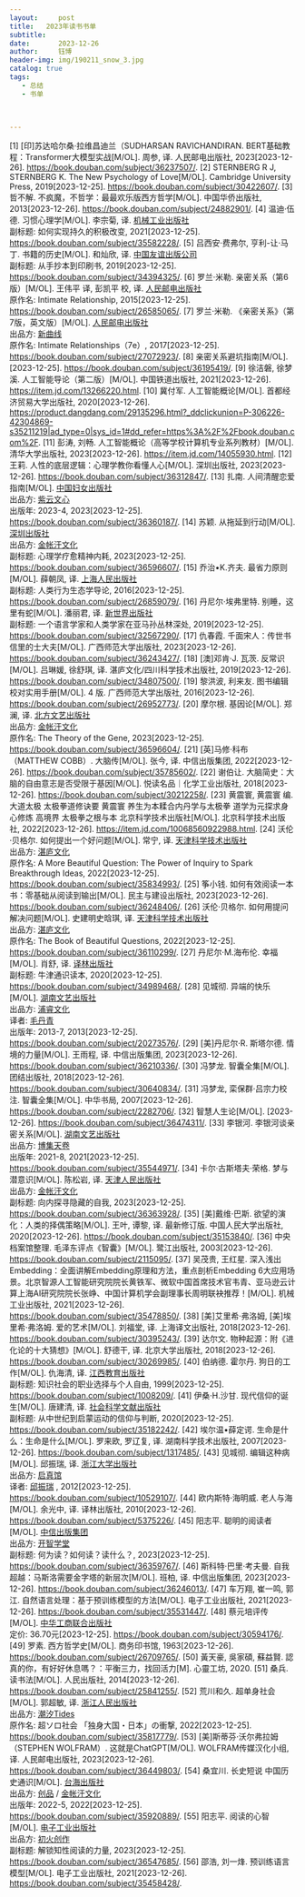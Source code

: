 ```yaml
---
layout:     post
title:   2023年读书书单
subtitle:  
date:       2023-12-26
author:     钰博
header-img: img/190211_snow_3.jpg
catalog: true
tags:
   - 总结
   - 书单
   
   

---
```


[1] [印]苏达哈尔桑·拉维昌迪兰（SUDHARSAN RAVICHANDIRAN. BERT基础教程：Transformer大模型实战[M/OL]. 周参, 译. 人民邮电出版社, 2023[2023-12-26]. https://book.douban.com/subject/36237507/.
[2] STERNBERG R J, STERNBERG K. The New Psychology of Love[M/OL]. Cambridge University Press, 2019[2023-12-25]. https://book.douban.com/subject/30422607/.
[3] 哲不解. 不疯魔，不哲学：最最欢乐版西方哲学[M/OL]. 中国华侨出版社, 2013[2023-12-26]. https://book.douban.com/subject/24882901/.
[4] 温迪·伍德. 习惯心理学[M/OL]. 李宗菊, 译. <a href="https://book.douban.com/press/2793">机械工业出版社</a>    <br>                        <span class="pl">副标题:</span> 如何实现持久的积极改变, 2021[2023-12-25]. https://book.douban.com/subject/35582228/.
[5] 吕西安·费弗尔, 亨利-让·马丁. 书籍的历史[M/OL]. 和灿欣, 译. <a href="https://book.douban.com/press/2416">中国友谊出版公司</a>    <br>                        <span class="pl">副标题:</span> 从手抄本到印刷书, 2019[2023-12-25]. https://book.douban.com/subject/34394325/.
[6] 罗兰·米勒. 亲密关系（第6版）[M/OL]. 王伟平 译, 彭凯平 校, 译. <a href="https://book.douban.com/press/2609">人民邮电出版社</a>    <br>                                  <span class="pl">原作名:</span> Intimate Relationship, 2015[2023-12-25]. https://book.douban.com/subject/26585065/.
[7] 罗兰·米勒. 《亲密关系》（第7版，英文版）[M/OL]. <a href="https://book.douban.com/press/2609">人民邮电出版社</a>    <br>              <span class="pl">出品方:</span>      <a href="https://book.douban.com/producers/274">新曲线</a>    <br>                        <span class="pl">原作名:</span> Intimate Relationships（7e）, 2017[2023-12-25]. https://book.douban.com/subject/27072923/.
[8] 亲密关系避坑指南[M/OL]. [2023-12-25]. https://book.douban.com/subject/36195419/.
[9] 徐洁磐, 徐梦溪. 人工智能导论（第二版）[M/OL]. 中国铁道出版社, 2021[2023-12-26]. https://item.jd.com/13266220.html.
[10] 冀付军. 人工智能概论[M/OL]. 首都经济贸易大学出版社, 2020[2023-12-26]. https://product.dangdang.com/29135296.html?_ddclickunion=P-306226-42304869-s35211219|ad_type=0|sys_id=1#dd_refer=https%3A%2F%2Fbook.douban.com%2F.
[11] 彭涛, 刘畅. 人工智能概论（高等学校计算机专业系列教材）[M/OL]. 清华大学出版社, 2023[2023-12-26]. https://item.jd.com/14055930.html.
[12] 王莉. 人性的底层逻辑：心理学教你看懂人心[M/OL]. 深圳出版社, 2023[2023-12-26]. https://book.douban.com/subject/36312847/.
[13] 扎南. 人间清醒恋爱指南[M/OL]. <a href="https://book.douban.com/press/2522">中国妇女出版社</a>    <br>              <span class="pl">出品方:</span>      <a href="https://book.douban.com/producers/472">紫云文心</a>    <br>                                            <span class="pl">出版年:</span> 2023-4, 2023[2023-12-25]. https://book.douban.com/subject/36360187/.
[14] 苏颖. 从拖延到行动[M/OL]. <a href="https://book.douban.com/press/2918">深圳出版社</a>    <br>              <span class="pl">出品方:</span>      <a href="https://book.douban.com/producers/660">金帐汗文化</a>    <br>              <span class="pl">副标题:</span> 心理学疗愈精神内耗, 2023[2023-12-25]. https://book.douban.com/subject/36596607/.
[15] 乔治•K.齐夫. 最省力原则[M/OL]. 薛朝凤, 译. <a href="https://book.douban.com/press/2733">上海人民出版社</a>    <br>                        <span class="pl">副标题:</span> 人类行为生态学导论, 2016[2023-12-25]. https://book.douban.com/subject/26859079/.
[16] 丹尼尔·埃弗里特. 别睡，这里有蛇[M/OL]. 潘丽君, 译. <a href="https://book.douban.com/press/2811">新世界出版社</a>    <br>                        <span class="pl">副标题:</span> 一个语言学家和人类学家在亚马孙丛林深处, 2019[2023-12-25]. https://book.douban.com/subject/32567290/.
[17] 仇春霞. 千面宋人：传世书信里的士大夫[M/OL]. 广西师范大学出版社, 2023[2023-12-26]. https://book.douban.com/subject/36243427/.
[18] [澳]邓肯·J. 瓦茨. 反常识[M/OL]. 吕琳媛, 徐舒琪, 译. 湛庐文化/四川科学技术出版社, 2019[2023-12-26]. https://book.douban.com/subject/34807500/.
[19] 黎洪波, 利来友. 图书编辑校对实用手册[M/OL]. 4 版. 广西师范大学出版社, 2016[2023-12-26]. https://book.douban.com/subject/26952773/.
[20] 摩尔根. 基因论[M/OL]. 郑澜, 译. <a href="https://book.douban.com/press/2319">北方文艺出版社</a>    <br>              <span class="pl">出品方:</span>      <a href="https://book.douban.com/producers/660">金帐汗文化</a>    <br>                        <span class="pl">原作名:</span> The Theory of the Gene, 2023[2023-12-25]. https://book.douban.com/subject/36596604/.
[21] [英]马修·科布（MATTHEW COBB）. 大脑传[M/OL]. 张今, 译. 中信出版集团, 2022[2023-12-26]. https://book.douban.com/subject/35785602/.
[22] 谢伯让. 大脑简史：大脑的自由意志是否受限于基因[M/OL]. 悦读名品｜化学工业出版社, 2018[2023-12-26]. https://book.douban.com/subject/30212258/.
[23] 黄震寰, 黄震寰 编. 大道太极 太极拳道修诀要 黄震寰 养生为本糅合内丹学与太极拳 道学为元探求身心修炼 高境界 太极拳之根与本 北京科学技术出版社[M/OL]. 北京科学技术出版社, 2022[2023-12-26]. https://item.jd.com/10068560922988.html.
[24] 沃伦·贝格尔. 如何提出一个好问题[M/OL]. 常宁, 译. <a href="https://book.douban.com/press/2619">天津科学技术出版社</a>    <br>              <span class="pl">出品方:</span>      <a href="https://book.douban.com/producers/48">湛庐文化</a>    <br>                        <span class="pl">原作名:</span> A More Beautiful Question: The Power of Inquiry to Spark Breakthrough Ideas, 2022[2023-12-25]. https://book.douban.com/subject/35834993/.
[25] 筝小钱. 如何有效阅读一本书：零基础从阅读到输出[M/OL]. 民主与建设出版社, 2023[2023-12-26]. https://book.douban.com/subject/36248406/.
[26] 沃伦·贝格尔. 如何用提问解决问题[M/OL]. 史建明史晗琪, 译. <a href="https://book.douban.com/press/2619">天津科学技术出版社</a>    <br>              <span class="pl">出品方:</span>      <a href="https://book.douban.com/producers/48">湛庐文化</a>    <br>                        <span class="pl">原作名:</span> The Book of Beautiful Questions, 2022[2023-12-25]. https://book.douban.com/subject/36110299/.
[27] 丹尼尔·M.海布伦. 幸福[M/OL]. 肖舒, 译. <a href="https://book.douban.com/press/2331">译林出版社</a>    <br>                        <span class="pl">副标题:</span> 牛津通识读本, 2020[2023-12-25]. https://book.douban.com/subject/34989468/.
[28] 见城彻. 异端的快乐[M/OL]. <a href="https://book.douban.com/press/2146">湖南文艺出版社</a>    <br>              <span class="pl">出品方:</span>      <a href="https://book.douban.com/producers/25">浦睿文化</a>    <br>                                  <span class="pl">译者:</span>        <a href="https://book.douban.com/author/116880/">            毛丹青</a>    <br>              <span class="pl">出版年:</span> 2013-7, 2013[2023-12-25]. https://book.douban.com/subject/20273576/.
[29] [美]丹尼尔·R. 斯塔尔德. 情境的力量[M/OL]. 王雨程, 译. 中信出版集团, 2023[2023-12-26]. https://book.douban.com/subject/36210336/.
[30] 冯梦龙. 智囊全集[M/OL]. 团结出版社, 2018[2023-12-26]. https://book.douban.com/subject/30640834/.
[31] 冯梦龙, 栾保群·吕宗力校注. 智囊全集[M/OL]. 中华书局, 2007[2023-12-26]. https://book.douban.com/subject/2282706/.
[32] 智慧人生论[M/OL]. [2023-12-26]. https://book.douban.com/subject/36474311/.
[33] 李银河. 李银河谈亲密关系[M/OL]. <a href="https://book.douban.com/press/2146">湖南文艺出版社</a>    <br>              <span class="pl">出品方:</span>      <a href="https://book.douban.com/producers/20">博集天卷</a>    <br>                                            <span class="pl">出版年:</span> 2021-8, 2021[2023-12-25]. https://book.douban.com/subject/35544971/.
[34] 卡尔·古斯塔夫·荣格. 梦与潜意识[M/OL]. 陈松岩, 译. <a href="https://book.douban.com/press/2765">天津人民出版社</a>    <br>              <span class="pl">出品方:</span>      <a href="https://book.douban.com/producers/660">金帐汗文化</a>    <br>              <span class="pl">副标题:</span> 向内探寻隐藏的自我, 2023[2023-12-25]. https://book.douban.com/subject/36363928/.
[35] [美]戴维·巴斯. 欲望的演化：人类的择偶策略[M/OL]. 王叶, 谭黎, 译. 最新修订版. 中国人民大学出版社, 2020[2023-12-26]. https://book.douban.com/subject/35153840/.
[36] 中央档案馆整理. 毛泽东评点《智囊》[M/OL]. 鹭江出版社, 2003[2023-12-26]. https://book.douban.com/subject/2115095/.
[37] 吴茂贵, 王红星. 深入浅出Embedding：全面讲解Embedding原理和方法，重点剖析Embedding 6大应用场景。北京智源人工智能研究院院长黄铁军、微软中国首席技术官韦青、亚马逊云计算上海AI研究院院长张峥、中国计算机学会副理事长周明联袂推荐！[M/OL]. 机械工业出版社, 2021[2023-12-26]. https://book.douban.com/subject/35478850/.
[38] [美]艾里希·弗洛姆, [美]埃里希·弗洛姆. 爱的艺术[M/OL]. 刘福堂, 译. 上海译文出版社, 2018[2023-12-26]. https://book.douban.com/subject/30395243/.
[39] 达尔文. 物种起源：附《进化论的十大猜想》[M/OL]. 舒德干, 译. 北京大学出版社, 2018[2023-12-26]. https://book.douban.com/subject/30269985/.
[40] 伯纳德. 霍尔丹. 狗日的工作[M/OL]. 仇海清, 译. <a href="https://book.douban.com/press/2403">江西教育出版社</a>    <br>                        <span class="pl">副标题:</span> 知识社会的职业选择与个人自由, 1999[2023-12-25]. https://book.douban.com/subject/1008209/.
[41] 伊桑·H.沙甘. 现代信仰的诞生[M/OL]. 唐建清, 译. <a href="https://book.douban.com/press/2622">社会科学文献出版社</a>    <br>                        <span class="pl">副标题:</span> 从中世纪到启蒙运动的信仰与判断, 2020[2023-12-25]. https://book.douban.com/subject/35182242/.
[42] 埃尔温•薛定谔. 生命是什么：生命是什么[M/OL]. 罗来欧, 罗辽复, 译. 湖南科学技术出版社, 2007[2023-12-26]. https://book.douban.com/subject/1317485/.
[43] 见城彻. 编辑这种病[M/OL]. 邱振瑞, 译. <a href="https://book.douban.com/press/2574">浙江大学出版社</a>    <br>              <span class="pl">出品方:</span>      <a href="https://book.douban.com/producers/31">启真馆</a>    <br>                                  <span>      <span class="pl"> 译者</span>:                        <a class="" href="/search/%E9%82%B1%E6%8C%AF%E7%91%9E">邱振瑞</a>    </span>, 2012[2023-12-25]. https://book.douban.com/subject/10529107/.
[44] 欧内斯特·海明威. 老人与海[M/OL]. 余光中, 译. 译林出版社, 2010[2023-12-26]. https://book.douban.com/subject/5375226/.
[45] 阳志平. 聪明的阅读者[M/OL]. <a href="https://book.douban.com/press/2908">中信出版集团</a>    <br>              <span class="pl">出品方:</span>      <a href="https://book.douban.com/producers/257">开智学堂</a>    <br>              <span class="pl">副标题:</span> 何为读？如何读？读什么？, 2023[2023-12-25]. https://book.douban.com/subject/36359767/.
[46] 斯科特·巴里·考夫曼. 自我超越：马斯洛需要金字塔的新层次[M/OL]. 班柏, 译. 中信出版集团, 2023[2023-12-26]. https://book.douban.com/subject/36246013/.
[47] 车万翔, 崔一鸣, 郭江. 自然语言处理：基于预训练模型的方法[M/OL]. 电子工业出版社, 2021[2023-12-26]. https://book.douban.com/subject/35531447/.
[48] 蔡元培评传[M/OL]. <a href="https://book.douban.com/press/2708">中华工商联合出版社</a>    <br>                                                                          <span class="pl">定价:</span> 36.70元[2023-12-25]. https://book.douban.com/subject/30594176/.
[49] 罗素. 西方哲学史[M/OL]. 商务印书馆, 1963[2023-12-26]. https://book.douban.com/subject/26709765/.
[50] 黃天豪, 吳家碩, 蘇益賢. 認真的你，有好好休息嗎？：平衡三力，找回活力[M]. 心靈工坊, 2020.
[51] 桑兵. 读书法[M/OL]. 人民出版社, 2014[2023-12-26]. https://book.douban.com/subject/25841255/.
[52] 荒川和久. 超单身社会[M/OL]. 郭超敏, 译. <a href="https://book.douban.com/press/2507">浙江人民出版社</a>    <br>              <span class="pl">出品方:</span>      <a href="https://book.douban.com/producers/607">潮汐Tides</a>    <br>                        <span class="pl">原作名:</span> 超ソロ社会 「独身大国・日本」の衝撃, 2022[2023-12-25]. https://book.douban.com/subject/35817779/.
[53] [美]斯蒂芬·沃尔弗拉姆（STEPHEN WOLFRAM）. 这就是ChatGPT[M/OL]. WOLFRAM传媒汉化小组, 译. 人民邮电出版社, 2023[2023-12-26]. https://book.douban.com/subject/36449803/.
[54] 桑宜川. 长史短说 中国历史通识[M/OL]. <a href="https://book.douban.com/press/2502">台海出版社</a>    <br>              <span class="pl">出品方:</span>      <a href="https://book.douban.com/producers/457">创品</a>          /      <a href="https://book.douban.com/producers/660">金帐汗文化</a>    <br>                                            <span class="pl">出版年:</span> 2022-5, 2022[2023-12-25]. https://book.douban.com/subject/35920889/.
[55] 阳志平. 阅读的心智[M/OL]. <a href="https://book.douban.com/press/2573">电子工业出版社</a>    <br>              <span class="pl">出品方:</span>      <a href="https://book.douban.com/producers/791">初火创作</a>    <br>              <span class="pl">副标题:</span> 解锁知性阅读的力量, 2023[2023-12-25]. https://book.douban.com/subject/36547685/.
[56] 邵浩, 刘一烽. 预训练语言模型[M/OL]. 电子工业出版社, 2021[2023-12-26]. https://book.douban.com/subject/35458428/.